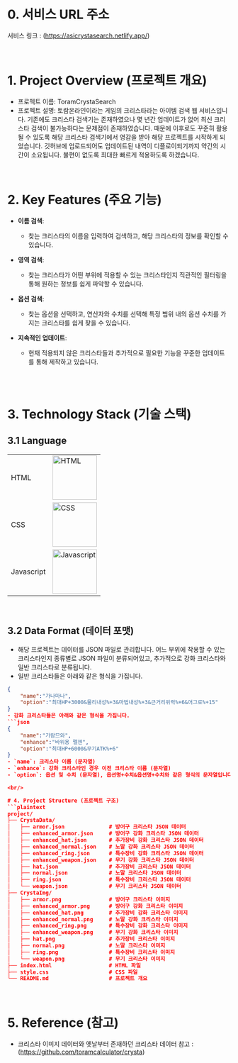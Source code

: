
# 0. 서비스 URL 주소
서비스 링크 : (https://asicrystasearch.netlify.app/)

<br/>

# 1. Project Overview (프로젝트 개요)
- 프로젝트 이름: ToramCrystaSearch
- 프로젝트 설명: 토람온라인이라는 게임의 크리스타라는 아이템 검색 웹 서비스입니다. 기존에도 크리스타 검색기는 존재하였으나 몇 년간 업데이트가 없어 최신 크리스타 검색이 불가능하다는 문제점이 존재하였습니다. 때문에 이후로도 꾸준히 활용될 수 있도록 해당 크리스타 검색기에서 영감을 받아 해당 프로젝트를 시작하게 되었습니다. 깃허브에 업로드되어도 업데이트된 내역이 디플로이되기까지 약간의 시간이 소요됩니다. 불편이 없도록 최대한 빠르게 적용하도록 하겠습니다. 

<br/>

# 2. Key Features (주요 기능)
- **이름 검색**:
  - 찾는 크리스타의 이름을 입력하여 검색하고, 해당 크리스타의 정보를 확인할 수 있습니다.

- **영역 검색**:
  - 찾는 크리스타가 어떤 부위에 적용할 수 있는 크리스타인지 직관적인 필터링을 통해 원하는 정보를 쉽게 파악할 수 있습니다.

- **옵션 검색**:
  - 찾는 옵션을 선택하고, 연산자와 수치를 선택해 특정 범위 내의 옵션 수치를 가지는 크리스타를 쉽게 찾을 수 있습니다.

- **지속적인 업데이트**:
  - 현재 적용되지 않은 크리스타들과 추가적으로 필요한 기능을 꾸준한 업데이트를 통해 제작하고 있습니다.

<br/>
<br/>

# 3. Technology Stack (기술 스택)
## 3.1 Language
|  |  |
|-----------------|-----------------|
| HTML    |<img src="https://github.com/user-attachments/assets/2e122e74-a28b-4ce7-aff6-382959216d31" alt="HTML" width="100">| 
| CSS    |   <img src="https://github.com/user-attachments/assets/c531b03d-55a3-40bf-9195-9ff8c4688f13" alt="CSS" width="100">|
| Javascript    |  <img src="https://github.com/user-attachments/assets/4a7d7074-8c71-48b4-8652-7431477669d1" alt="Javascript" width="100"> | 

<br/>

## 3.2 Data Format (데이터 포맷)
- 해당 프로젝트는 데이터를 JSON 파일로 관리합니다. 어느 부위에 착용할 수 있는 크리스타인지 종류별로 JSON 파일이 분류되어있고, 추가적으로 강화 크리스타와 일반 크리스타로 분류됩니다.
- 일반 크리스타들은 아래와 같은 형식을 가집니다.
```json
{
    "name":"가나마나",
    "option":"최대HP+3000&물리내성%+3&마법내성%+3&근거리위력%+6&어그로%+15"
}
- 강화 크리스타들은 아래와 같은 형식을 가집니다.
```json
{
    "name":"가람므와",
    "enhance":"바위용 펠젠",
    "option":"최대HP+6000&무기ATK%+6"
}
- `name`: 크리스타 이름 (문자열)
- `enhance`: 강화 크리스타인 경우 이전 크리스타 이름 (문자열)
- `option`: 옵션 및 수치 (문자열), 옵션명+수치&옵션명+수치와 같은 형식의 문자열입니다. 해당 문자열을 파싱하여 사용합니다.

<br/>

# 4. Project Structure (프로젝트 구조)
```plaintext
project/
├── CrystaData/
│   ├── armor.json              # 방어구 크리스타 JSON 데이터
│   ├── enhanced_armor.json     # 방어구 강화 크리스타 JSON 데이터
│   ├── enhanced_hat.json       # 추가장비 강화 크리스타 JSON 데이터
│   ├── enhanced_normal.json    # 노말 강화 크리스타 JSON 데이터
│   ├── enhanced_ring.json      # 특수장비 강화 크리스타 JSON 데이터
│   ├── enhanced_weapon.json    # 무기 강화 크리스타 JSON 데이터
│   ├── hat.json                # 추가장비 크리스타 JSON 데이터
│   ├── normal.json             # 노말 크리스타 JSON 데이터
│   ├── ring.json               # 특수장비 크리스타 JSON 데이터
│   └── weapon.json             # 무기 크리스타 JSON 데이터
├── CrystaImg/
│   ├── armor.png               # 방어구 크리스타 이미지
│   ├── enhanced_armor.png      # 방어구 강화 크리스타 이미지
│   ├── enhanced_hat.png        # 추가장비 강화 크리스타 이미지
│   ├── enhanced_normal.png     # 노말 강화 크리스타 이미지
│   ├── enhanced_ring.png       # 특수장비 강화 크리스타 이미지
│   ├── enhanced_weapon.png     # 무기 강화 크리스타 이미지
│   ├── hat.png                 # 추가장비 크리스타 이미지
│   ├── normal.png              # 노말 크리스타 이미지
│   ├── ring.png                # 특수장비 크리스타 이미지
│   └── weapon.png              # 무기 크리스타 이미지
├── index.html                  # HTML 파일
├── style.css                   # CSS 파일
└── README.md                   # 프로젝트 개요
```

<br/>

# 5. Reference (참고)
- 크리스타 이미지 데이터와 옛날부터 존재하던 크리스타 데이터 참고 : (https://github.com/toramcalculator/crysta)

